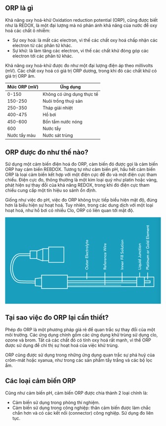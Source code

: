 ## ORP là gì

Khả năng oxy hoá-khử Oxidation reduction potential (ORP), cũng được biết như là REDOX, là một đại lượng mà nó phản ánh khả năng của nước để oxy hoá các chất ô nhiễm:

* Sự oxy hoá: là mất các electron, vì thế các chất oxy hoá chấp nhận các electron từ các phân tử khác.
* Sự khử: là làm tăng các electron, vì thế các chất khử đóng góp các electron tới các phân tử khác. 

Khả năng oxy hoá-khử được đo như một đại lượng điện áp theo millivolts (mV). Các chất oxy hoá có giá trị ORP dương, trong khi đó các chất khử có giá trị ORP âm.

| Mức ORP (mV) | Ứng dụng |
| ------------ | ------------- |
| 0-150 | Không có ứng dụng thực tế  |
| 150-250 | Nuôi trồng thuỷ sản  |
| 250-350 | Tháp giải nhiệt  |
| 400-475 | Hồ bơi  |
| 450-600 | Bồn tắm nước nóng  |
| 600 | Nước tẩy  |
| Nước tẩy màu | Nước sát trùng  |

## ORP được đo như thế nào?

Sử dụng một cảm biến điện hoá đo ORP, cảm biến đó được gọi là cảm biến ORP hay cảm biến REBDOX. Tương tự như cảm biến pH, hầu hết cảm biến ORP là loại cảm biến kết hợp với một điện cực để đo và một điện cực tham chiếu. Điện cực đo, thông thường là một kim loại quý như platin hoặc vàng, phát hiện sự thay đổi của khả năng REDOX, trong khi đó điện cực tham chiếu cung cấp một tín hiệu so sánh ổn định.

Giống như việc đo pH, việc đo ORP không trực tiếp biểu hiện mật độ, đúng hơn là biểu hiện sự hoạt hoá. Tuy nhiên, trong các dung dịch với một loại hoạt hoá, như hồ bơi có nhiều Clo, ORP có liên quan tới mật độ.

![](image/orp_sensor.png)

## Tại sao việc đo ORP lại cần thiết?

Phép đo ORP là một phương pháp giá rẻ để quan trắc sự thay đổi của một môi trường. Các ứng dụng chính gồm các ứng dụng khử trùng sử dụng clo, ozone và brom. Tất cả các chất đó có tính oxy hoá rất mạnh, vì thế ORP được sử dụng để chỉ thị sự hoạt hoá của việc khử trùng. 

ORP cũng được sử dụng trong những ứng dụng quan trắc sự phá huỷ của crôm-mát hoặc xyanua, như trong các sản phẩm tẩy trắng và các bộ lọc ẩm.

## Các loại cảm biến ORP

Cũng như cảm biến pH, cảm biến ORP được chia thành 2 loại chính là:

* Cảm biến sử dụng trong phòng thí nghiệm. 
* Cảm biến sử dụng trong công nghiệp: thân cảm biến được làm chắc chắn hơn và có các kết nối (connector) công nghiệp. Sử dụng đo liên tục.


 













